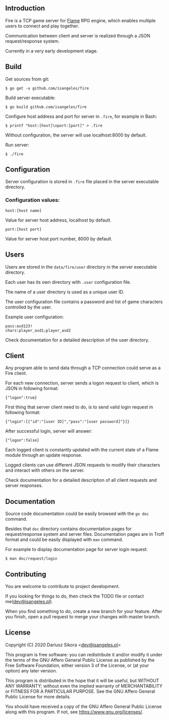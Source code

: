## Introduction
Fire is a TCP game server for [Flame](https://github.com/Isangeles/flame) RPG engine, which enables multiple users
to connect and play together.

Communication between client and server is realized through a JSON request/response system.

Currently in a very early development stage.

## Build
Get sources from git:
```
$ go get -u github.com/isangeles/fire
```
Build server executable:
```
$ go build github.com/isangeles/fire
```
Configure host address and port for server in `.fire`, for example in Bash:
```
$ printf "host:[host]\nport:[port]" > .fire
```
Without configuration, the server will use localhost:8000 by default.

Run server:
```
$ ./fire
```

## Configuration
Server configuration is stored in `.fire` file placed in the server executable directory.

### Configuration values:
```
host:[host name]
```
Value for server host address, localhost by default.
```
port:[host port]
```
Value for server host port number, 8000 by default.

## Users
Users are stored in the `data/fire/user` directory in the server executable directory.

Each user has its own directory with `.user` configuration file.

The name of a user directory is used as a unique user ID.

The user configuration file contains a password and list of game characters controlled by the user.

Example user configuration:
```
pass:asd123!
chars:player_asd1;player_asd2
```
Check documentation for a detailed description of the user directory.

## Client
Any program able to send data through a TCP connection could serve as a Fire client.

For each new connection, server sends a logon request to client, which is JSON in following format:
```
{"logon":true}
```

First thing that server client need to do, is to send valid login request in following format:
```
{"login":[{"id":"[user ID]","pass":"[user password]"}]}
```

After successful login, server will answer:
```
{"logon":false}
```

Each logged client is constantly updated with the current state of a Flame module through an update response.

Logged clients can use different JSON requests to modify their characters and interact with others on the server.

Check documentation for a detailed description of all client requests and server responses.

## Documentation
Source code documentation could be easily browsed with the `go doc` command.

Besides that `doc` directory contains documentation pages for request/response system and server files.
Documentation pages are in Troff format and could be easily displayed with `man` command.

For example to display documentation page for server login request:
```
$ man doc/request/login
```

## Contributing
You are welcome to contribute to project development.

If you looking for things to do, then check the TODO file or contact me(dev@isangeles.pl).

When you find something to do, create a new branch for your feature.
After you finish, open a pull request to merge your changes with master branch.

## License
Copyright (C) 2020 Dariusz Sikora <<dev@isangeles.pl>>

This program is free software: you can redistribute it and/or modify
it under the terms of the GNU Affero General Public License as published by
the Free Software Foundation, either version 3 of the License, or
(at your option) any later version.

This program is distributed in the hope that it will be useful,
but WITHOUT ANY WARRANTY; without even the implied warranty of
MERCHANTABILITY or FITNESS FOR A PARTICULAR PURPOSE.  See the
GNU Affero General Public License for more details.

You should have received a copy of the GNU Affero General Public License
along with this program.  If not, see <https://www.gnu.org/licenses/>.
